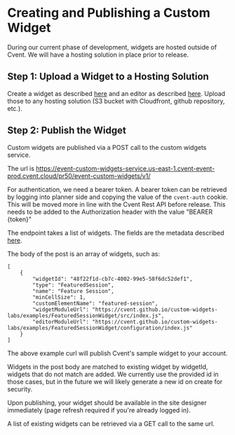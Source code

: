 # Creating and Publishing a Custom Widget

During our current phase of development, widgets are hosted outside of Cvent. We will have a hosting solution in place prior to release.

## Step 1: Upload a Widget to a Hosting Solution
Create a widget as described [here](./CustomWidget.md) and an editor as described [here](./CustomWidgetEditor.md). Upload those to any hosting solution (S3 bucket with Cloudfront, github repository, etc.).

## Step 2: Publish the Widget

Custom widgets are published via a POST call to the custom widgets service.

The url is https://event-custom-widgets-service.us-east-1.cvent-event-prod.cvent.cloud/pr50/event-custom-widgets/v1/

For authentication, we need a bearer token. A bearer token can be retrieved by logging into planner side and copying the value of the `cvent-auth` cookie. This will be moved more in line with the Cvent Rest API before release. This needs to be added to the Authorization header with the value "BEARER {token}"

The endpoint takes a list of widgets. The fields are the metadata described [here](./CustomWidgetMetadata.md).

The body of the post is an array of widgets, such as:
```
[
    {
        "widgetId": "48f22f1d-cb7c-4002-99e5-58f6dc52def1",
        "type": "FeaturedSession",
        "name": "Feature Session",
        "minCellSize": 1,
        "customElementName": "featured-session",
        "widgetModuleUrl": "https://cvent.github.io/custom-widgets-labs/examples/FeaturedSessionWidget/src/index.js",
        "editorModuleUrl": "https://cvent.github.io/custom-widgets-labs/examples/FeaturedSessionWidget/configuration/index.js"
    }
]
```

The above example curl will publish Cvent's sample widget to your account.

Widgets in the post body are matched to existing widget by widgetId, widgets that do not match are added. We currently use the provided id in those cases, but in the future we will likely generate a new id on create for security.

Upon publishing, your widget should be available in the site designer immediately (page refresh required if you're already logged in).

A list of existing widgets can be retrieved via a GET call to the same url.